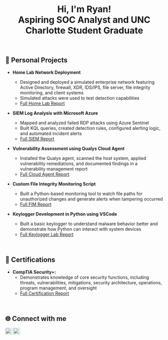<h1 align="center">Hi, I'm Ryan! <br/> Aspiring SOC Analyst and UNC Charlotte Student Graduate<br/></h1>

<br>
<h2>🔐 Personal Projects </h2>

- <b>Home Lab Network Deployment</b>
  - Designed and deployed a simulated enterprise network featuring Active Directory, firewall, XDR, IDS/IPS, file server, file integrity monitoring, and client systems
  - Simulated attacks were used to test detection capabilities
  - [Full Home Lab Report](https://github.com/rdooley2/AD-Lab/blob/main/README.md)

- <b>SIEM Log Analysis with Microsoft Azure</b>
  - Mapped and analyzed failed RDP attacks using Azure Sentinel
  - Built KQL queries, created detection rules, configured alerting logic, and automated incident alerts
  - [Full SIEM Report](https://github.com/rdooley2/SIEM-Lab/blob/main/README.md)
 
- <b>Vulnerability Assessment using Qualys Cloud Agent</b>
  - Installed the Qualys agent, scanned the host system, applied vulnerability remediations, and documented findings in a vulnerability management report
  - [Full Cloud Agent Report](https://github.com/rdooley2/Vulnerability-Lab/blob/main/README.md)

- <b>Custom File Integrity Monitoring Script</b>
  - Built a Python-based monitoring tool to watch file paths for unauthorized changes and generate alerts when tampering occurred
  - [Full FIM Report](https://github.com/rdooley2/Scripting-Lab/blob/main/README.md)

- <b>Keylogger Development in Python using VSCode</b>
  - Built a basic keylogger to understand malware behavior better and demonstrate how Python can interact with system devices  
  - [Full Keylogger Lab Report](https://github.com/rdooley2/Keylogger-Lab/blob/main/README.md)

<br>
<h2>📝 Certifications </h2>

- <b>CompTIA Security+:</b>
  - Demonstrates knowledge of core security functions, including threats, vulnerabilities, mitigations, security architecture, operations, program management, and oversight
  - [Full Certification Report](https://github.com/rdooley2/Security-Plus/blob/main/README.md)

<br>
<h2> 🌐 Connect with me </h2>

[<img align="left" alt="Ryan Dooley | LinkedIn" width="22px" src="https://cdn.jsdelivr.net/npm/simple-icons@v3/icons/linkedin.svg" />][linkedin]
[<img align="left" alt="Ryan Dooley | Gmail" width="22px" src="https://cdn.jsdelivr.net/npm/simple-icons@3.13.0/icons/gmail.svg" />][gmail]

[linkedin]: https://www.linkedin.com/in/ryan-dooley-69bb13224
[gmail]: https://mail.google.com/mail/?view=cm&fs=1&to=rdooley2025@gmail.com
